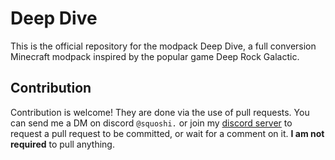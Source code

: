 # Deep Dive

This is the official repository for the modpack Deep Dive, a full conversion Minecraft modpack inspired by the popular game Deep Rock Galactic.
## Contribution

Contribution is welcome! They are done via the use of pull requests. You can send me a DM on discord `@squoshi.` or join my [discord server](https://discord.gg/X9XfzfTDqH) to request a pull request to be committed, or wait for a comment on it. **I am not required** to pull anything.

